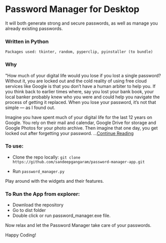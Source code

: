 # Password Manager for Desktop

It will both generate strong and secure passwords, as well as manage you already existing passwords.
### Written in Python
    Packages used: tkinter, random, pyperclip, pyinstaller (to bundle) 

### Why
"How much of your digital life would you lose if you lost a single password? 
Without it, you are locked out and the cold reality of using free cloud 
services like Google is that you don’t have a human arbiter to help you. 
If you think back to earlier times where, say you lost your bank book, 
your local banker probably knew who you were and could help you navigate 
the process of getting it replaced. When you lose your password, it’s not
that simple — as I found out.

Imagine you have spent much of your digital life for the last 12 years
on Google. You rely on their mail and calendar, Google Drive for storage
and Google Photos for your photo archive. Then imagine that one day, 
you get locked out after forgetting your password. ...[Continue Reading](https://techcrunch.com/2017/12/22/that-time-i-got-locked-out-of-my-google-account-for-a-month/?guccounter=1&guce_referrer=aHR0cHM6Ly93d3cuZ29vZ2xlLmNvbS8&guce_referrer_sig=AQAAAG2GNRbBtTDb2BwRDvsDKhZ1IuEqgSs8ETb9avfbuXYAJalzpGUq1SQseDKdgrkqSb8SfcRkR2XR0ziJZM9Ub_Vg4CjI5SwWipQNFVaeW9la0P3LKzSSqoMCkrmsy5uoWDsQMNg5P2GhUSVLQBwrnHqu0orYRqsVS7Wqk2mZznwB) 

### To use:

- Clone the repo locally:
`git clone https://github.com/sandeepgangaram/password-manager-app.git`

- Run `password_manager.py`

Play around with the widgets and their features. 

### To Run the App from explorer:

 - Download the repository
 - Go to dist folder
 - Double click or run password_manager.exe file.

Now relax and let the Password Manager take care of your passwords.


Happy Coding!